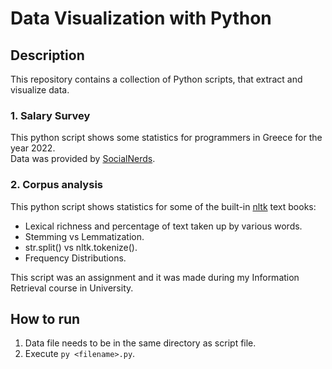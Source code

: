 # Data Visualization with Python

## Description

This repository contains a collection of Python scripts, that extract and visualize data.

### 1. Salary Survey

This python script shows some statistics for programmers in Greece for the year 2022.\
Data was provided by [SocialNerds](https://www.youtube.com/@SocialNerdsGR).

### 2. Corpus analysis

This python script shows statistics for some of the built-in [nltk](https://www.nltk.org/) text books:

- Lexical richness and percentage of text taken up by various words.
- Stemming vs Lemmatization.
- str.split() vs nltk.tokenize().
- Frequency Distributions.

This script was an assignment and it was made during my Information Retrieval course in University.

## How to run

1. Data file needs to be in the same directory as script file.
2. Execute ```py <filename>.py```.